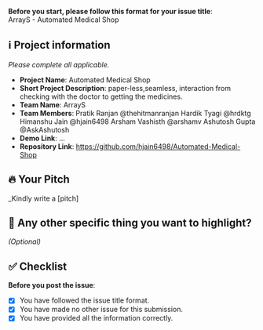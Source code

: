 **Before you start, please follow this format for your issue title**:  
ArrayS - Automated Medical Shop

## ℹ️ Project information
_Please complete all applicable._

- **Project Name**: Automated Medical Shop
- **Short Project Description**: paper-less,seamless, interaction from checking with the doctor to getting the medicines.
- **Team Name**: ArrayS
- **Team Members**: 
Pratik Ranjan @thehitmanranjan
Hardik Tyagi @hrdktg
Himanshu Jain @hjain6498
Arsham Vashisth @arshamv
Ashutosh Gupta @AskAshutosh
- **Demo Link**: ...
- **Repository Link**: https://github.com/hjain6498/Automated-Medical-Shop

## 🔥 Your Pitch
_Kindly write a [pitch]

## 🔦 Any other specific thing you want to highlight?
_(Optional)_

## ✅ Checklist

**Before you post the issue**:
- [X] You have followed the issue title format.
- [X] You have made no other issue for this submission.
- [X] You have provided all the information correctly.
